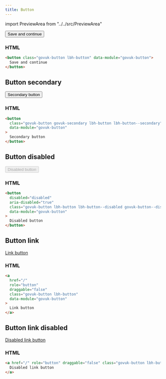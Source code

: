 ```yaml
---
title: Button
---
```


import PreviewArea from "../../src/PreviewArea"

<button class="govuk-button lbh-button" data-module="govuk-button">
  Save and continue
</button>

### HTML

```html
<button class="govuk-button lbh-button" data-module="govuk-button">
  Save and continue
</button>
```

## Button secondary

<button class="govuk-button govuk-secondary lbh-button lbh-button--secondary" data-module="govuk-button">
  Secondary button
</button>

### HTML

```html
<button
  class="govuk-button govuk-secondary lbh-button lbh-button--secondary"
  data-module="govuk-button"
>
  Secondary button
</button>
```

## Button disabled

<button disabled="disabled" aria-disabled="true" class="govuk-button lbh-button lbh-button--disabled govuk-button--disabled" data-module="govuk-button">
  Disabled button
</button>

### HTML

```html
<button
  disabled="disabled"
  aria-disabled="true"
  class="govuk-button lbh-button lbh-button--disabled govuk-button--disabled"
  data-module="govuk-button"
>
  Disabled button
</button>
```

## Button link

<a href="/" role="button" draggable="false" class="govuk-button lbh-button" data-module="govuk-button">
  Link button
</a>

### HTML

```html
<a
  href="/"
  role="button"
  draggable="false"
  class="govuk-button lbh-button"
  data-module="govuk-button"
>
  Link button
</a>
```

## Button link disabled

<a href="/" role="button" draggable="false" class="govuk-button lbh-button lbh-button--disabled govuk-button--disabled" data-module="govuk-button">
  Disabled link button
</a>

### HTML

```html
<a href="/" role="button" draggable="false" class="govuk-button lbh-button lbh-button--disabled govuk-button--disabled" data-module="govuk-button">
  Disabled link button
</a>
```
